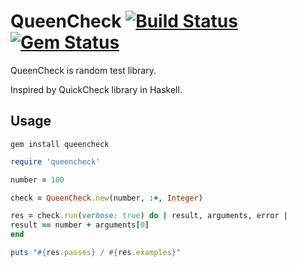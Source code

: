 # QueenCheck [![Build Status](https://secure.travis-ci.org/rosylilly/QueenCheck.png)](http://travis-ci.org/rosylilly/QueenCheck) [![Gem Status](https://gemnasium.com/rosylilly/QueenCheck.png)](https://gemnasium.com/rosylilly/QueenCheck)

QueenCheck is random test library.

Inspired by QuickCheck library in Haskell.

## Usage

```shell
gem install queencheck
```

```ruby
require 'queencheck'

number = 100

check = QueenCheck.new(number, :+, Integer)

res = check.run(verbose: true) do | result, arguments, error |
result == number + arguments[0]
end

puts "#{res.passes} / #{res.examples}"
```
